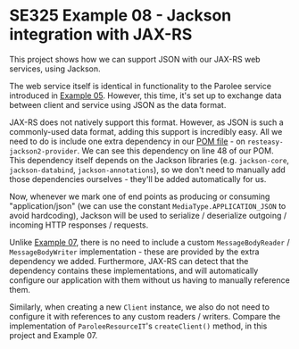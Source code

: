 # SE325 Example 08 - Jackson integration with JAX-RS
This project shows how we can support JSON with our JAX-RS web services, using Jackson.

The web service itself is identical in functionality to the Parolee service introduced in [Example 05](../example-05-jax-rs). However, this time, it's set up to exchange data between client and service using JSON as the data format.

JAX-RS does not natively support this format. However, as JSON is such a commonly-used data format, adding this support is incredibly easy. All we need to do is include one extra dependency in our [POM file](./pom.xml) - on `resteasy-jackson2-provider`. We can see this dependency on line 48 of our POM. This dependency itself depends on the Jackson libraries (e.g. `jackson-core`, `jackson-databind`, `jackson-annotations`), so we don't need to manually add those dependencies ourselves - they'll be added automatically for us.

Now, whenever we mark one of end points as producing or consuming "application/json" (we can use the constant `MediaType.APPLICATION_JSON` to avoid hardcoding), Jackson will be used to serialize / deserialize outgoing / incoming HTTP responses / requests.

Unlike [Example 07](../example-07-jaxrs-custom-serialization), there is no need to include a custom `MessageBodyReader` / `MessageBodyWriter` implementation - these are provided by the extra dependency we added. Furthermore, JAX-RS can detect that the dependency contains these implementations, and will automatically configure our application with them without us having to manually reference them.

Similarly, when creating a new `Client` instance, we also do not need to configure it with references to any custom readers / writers. Compare the implementation of `ParoleeResourceIT`'s `createClient()` method, in this project and Example 07.
